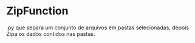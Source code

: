 # ZipFunction
.py que separa um conjunto de arquivos em pastas selecionadas, depois Zipa os dados contidos nas pastas.
